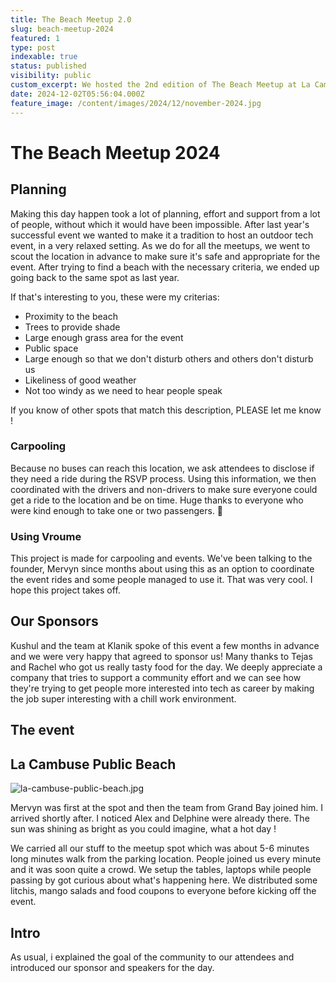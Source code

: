```yaml
---
title: The Beach Meetup 2.0
slug: beach-meetup-2024
featured: 1
type: post
indexable: true
status: published
visibility: public
custom_excerpt: We hosted the 2nd edition of The Beach Meetup at La Cambuse with 40 people attending tech talks
date: 2024-12-02T05:56:04.000Z
feature_image: /content/images/2024/12/november-2024.jpg
---
```


# The Beach Meetup 2024

## Planning

Making this day happen took a lot of planning, effort and support from a lot of people, without which it would have been impossible. After last year's successful event we wanted to make it a tradition to host an outdoor tech event, in a very relaxed setting. As we do for all the meetups, we went to scout the location in advance to make sure it's safe and appropriate for the event. After trying to find a beach with the necessary criteria, we ended up going back to the same spot as last year.

If that's interesting to you, these were my criterias:

- Proximity to the beach
- Trees to provide shade
- Large enough grass area for the event
- Public space
- Large enough so that we don't disturb others and others don't disturb us
- Likeliness of good weather
- Not too windy as we need to hear people speak

If you know of other spots that match this description, PLEASE let me know !

### Carpooling

Because no buses can reach this location, we ask attendees to disclose if they need a ride during the RSVP process. Using this information, we then coordinated with the drivers and non-drivers to make sure everyone could get a ride to the location and be on time. Huge thanks to everyone who were kind enough to take one or two passengers. 🙏

### Using Vroume

This project is made for carpooling and events. We've been talking to the founder, Mervyn since months about using this as an option to coordinate the event rides and some people managed to use it. That was very cool. I hope this project takes off.

## Our Sponsors

Kushul and the team at Klanik spoke of this event a few months in advance and we were very happy that agreed to sponsor us! Many thanks to Tejas and Rachel who got us really tasty food for the day. We deeply appreciate a company that tries to support a community effort and we can see how they're trying to get people more interested into tech as career by making the job super interesting with a chill work environment.

## The event

## La Cambuse Public Beach

![la-cambuse-public-beach.jpg](/content/images/2024/12/la-cambuse-public-beach.jpg)

Mervyn was first at the spot and then the team from Grand Bay joined him. I arrived shortly after. I noticed Alex and Delphine were already there. The sun was shining as bright as you could imagine, what a hot day !

We carried all our stuff to the meetup spot which was about 5-6 minutes long minutes walk from the parking location. People joined us every minute and it was soon quite a crowd. We setup the tables, laptops while people passing by got curious about what's happening here. We distributed some litchis, mango salads and food coupons to everyone before kicking off the event.

## Intro

As usual, i explained the goal of the community to our attendees and introduced our sponsor and speakers for the day.
